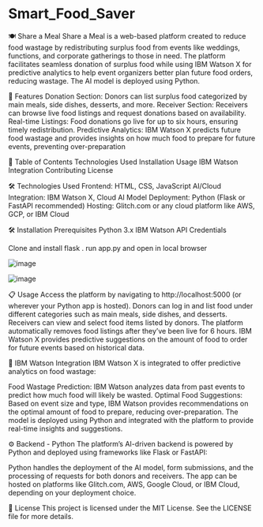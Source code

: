# Smart_Food_Saver

🍽️ Share a Meal
Share a Meal is a web-based platform created to reduce food wastage by redistributing surplus food from events like weddings, functions, and corporate gatherings to those in need. The platform facilitates seamless donation of surplus food while using IBM Watson X for predictive analytics to help event organizers better plan future food orders, reducing wastage. The AI model is deployed using Python.

🚀 Features
Donation Section: Donors can list surplus food categorized by main meals, side dishes, desserts, and more.
Receiver Section: Receivers can browse live food listings and request donations based on availability.
Real-time Listings: Food donations go live for up to six hours, ensuring timely redistribution.
Predictive Analytics: IBM Watson X predicts future food wastage and provides insights on how much food to prepare for future events, preventing over-preparation

📖 Table of Contents
Technologies Used
Installation
Usage
IBM Watson Integration
Contributing
License

🛠️ Technologies Used
Frontend: HTML, CSS, JavaScript
AI/Cloud Integration: IBM Watson X, Cloud AI
Model Deployment: Python (Flask or FastAPI recommended)
Hosting: Glitch.com or any cloud platform like AWS, GCP, or IBM Cloud


🛠️ Installation
Prerequisites
Python 3.x
IBM Watson API Credentials

Clone and install flask . run app.py and open in local browser


![image](https://github.com/user-attachments/assets/134edc0f-addc-4029-9349-7ccbd0d502e2)

![image](https://github.com/user-attachments/assets/773951b6-695d-4b7c-abb2-61795ca6dfca)



📋 Usage
Access the platform by navigating to http://localhost:5000 (or wherever your Python app is hosted).
Donors can log in and list food under different categories such as main meals, side dishes, and desserts.
Receivers can view and select food items listed by donors.
The platform automatically removes food listings after they’ve been live for 6 hours.
IBM Watson X provides predictive suggestions on the amount of food to order for future events based on historical data.

🧠 IBM Watson Integration
IBM Watson X is integrated to offer predictive analytics on food wastage:

Food Wastage Prediction: IBM Watson analyzes data from past events to predict how much food will likely be wasted.
Optimal Food Suggestions: Based on event size and type, IBM Watson provides recommendations on the optimal amount of food to prepare, reducing over-preparation.
The model is deployed using Python and integrated with the platform to provide real-time insights and suggestions.


⚙️ Backend - Python
The platform’s AI-driven backend is powered by Python and deployed using frameworks like Flask or FastAPI:

Python handles the deployment of the AI model, form submissions, and the processing of requests for both donors and receivers.
The app can be hosted on platforms like Glitch.com, AWS, Google Cloud, or IBM Cloud, depending on your deployment choice.

📄 License
This project is licensed under the MIT License. See the LICENSE file for more details.
